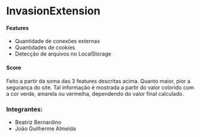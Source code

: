 # InvasionExtension


#### Features

- Quantidade de conexões externas
- Quantidades de cookies
- Detecção de arquivos no LocalStorage

#### Score 

Feito a partir da soma das 3 features descritas acima. Quanto maior, pior a segurança do site. Tal informação é mostrada a partir do valor colorido com a cor verde, amarela ou vermelha, dependendo do valor final calculado.


### Integrantes:
- Beatriz Bernardino
- João Guilherme Almeida
